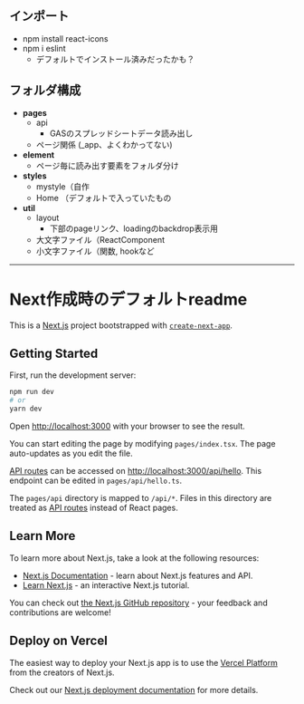## インポート
- npm install react-icons
- npm i eslint
    - デフォルトでインストール済みだったかも？


## フォルダ構成
- **pages**
    - api
        - GASのスプレッドシートデータ読み出し
    - ページ関係 (_app、よくわかってない)
- **element**
    - ページ毎に読み出す要素をフォルダ分け
- **styles**
    - mystyle（自作
    - Home （デフォルトで入っていたもの
- **util**
    - layout
        - 下部のpageリンク、loadingのbackdrop表示用
    - 大文字ファイル（ReactComponent
    - 小文字ファイル（関数, hookなど

-- --

# Next作成時のデフォルトreadme

This is a [Next.js](https://nextjs.org/) project bootstrapped with [`create-next-app`](https://github.com/vercel/next.js/tree/canary/packages/create-next-app).

## Getting Started

First, run the development server:

```bash
npm run dev
# or
yarn dev
```

Open [http://localhost:3000](http://localhost:3000) with your browser to see the result.

You can start editing the page by modifying `pages/index.tsx`. The page auto-updates as you edit the file.

[API routes](https://nextjs.org/docs/api-routes/introduction) can be accessed on [http://localhost:3000/api/hello](http://localhost:3000/api/hello). This endpoint can be edited in `pages/api/hello.ts`.

The `pages/api` directory is mapped to `/api/*`. Files in this directory are treated as [API routes](https://nextjs.org/docs/api-routes/introduction) instead of React pages.

## Learn More

To learn more about Next.js, take a look at the following resources:

- [Next.js Documentation](https://nextjs.org/docs) - learn about Next.js features and API.
- [Learn Next.js](https://nextjs.org/learn) - an interactive Next.js tutorial.

You can check out [the Next.js GitHub repository](https://github.com/vercel/next.js/) - your feedback and contributions are welcome!

## Deploy on Vercel

The easiest way to deploy your Next.js app is to use the [Vercel Platform](https://vercel.com/new?utm_medium=default-template&filter=next.js&utm_source=create-next-app&utm_campaign=create-next-app-readme) from the creators of Next.js.

Check out our [Next.js deployment documentation](https://nextjs.org/docs/deployment) for more details.
